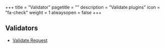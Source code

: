 +++
title = "Validator"
pagetitle = ""
description = "Validate plugins"
icon = "fa-check"
weight = 1
alwaysopen = false
+++

## Validators
* [Validate Request](https://github.com/TravelgateX)
